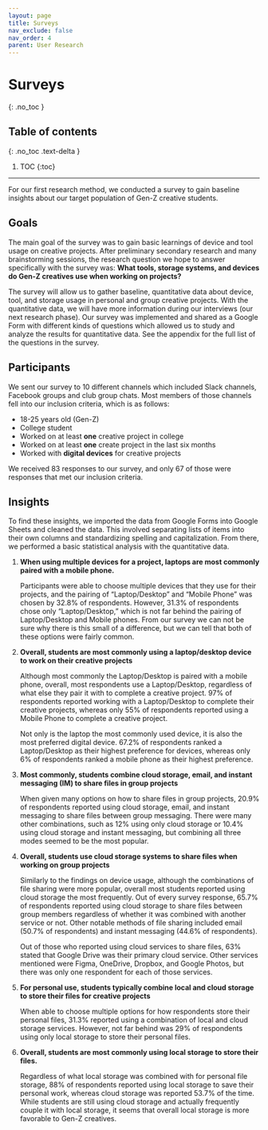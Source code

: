 ```yaml
---
layout: page
title: Surveys
nav_exclude: false
nav_order: 4
parent: User Research
---
```


# Surveys
{: .no_toc }

## Table of contents
{: .no_toc .text-delta }

1. TOC
{:toc}

---

For our first research method, we conducted a survey to gain baseline insights about our target population of Gen-Z creative students.

## Goals

The main goal of the survey was to gain basic learnings of device and tool usage on creative projects. After preliminary secondary research and many brainstorming sessions, the research question we hope to answer specifically with the survey was: **What tools, storage systems, and devices do Gen-Z creatives use when working on projects?**

The survey will allow us to gather baseline, quantitative data about device, tool, and storage usage in personal and group creative projects. With the quantitative data, we will have more information during our interviews (our next research phase). Our survey was implemented and shared as a Google Form with different kinds of questions which allowed us to study and analyze the results for quantitative data. See the appendix for the full list of the questions in the survey.

## Participants

We sent our survey to 10 different channels which included Slack channels, Facebook groups and club group chats. Most members of those channels fell into our inclusion criteria, which is as follows:

- 18-25 years old (Gen-Z)
- College student 
- Worked on at least **one** creative project in college 
- Worked on at least **one** create project in the last six months 
- Worked with **digital devices** for creative projects

We received 83 responses to our survey, and only 67 of those were responses that met our inclusion criteria. 

## Insights

To find these insights, we imported the data from Google Forms into Google Sheets and cleaned the data. This involved separating lists of items into their own columns and standardizing spelling and capitalization. From there, we performed a basic statistical analysis with the quantitative data.

1. **When using multiple devices for a project, laptops are most commonly paired with a mobile phone.**
   
    Participants were able to choose multiple devices that they use for their projects, and the pairing of “Laptop/Desktop” and “Mobile Phone” was chosen by 32.8% of respondents. However, 31.3% of respondents chose only “Laptop/Desktop,” which is not far behind the pairing of Laptop/Desktop and Mobile phones. From our survey we can not be sure why there is this small of a difference, but we can tell that both of these options were fairly common.

2. **Overall, students are most commonly using a laptop/desktop device to work on their creative projects**

    Although most commonly the Laptop/Desktop is paired with a mobile phone, overall, most respondents use a Laptop/Desktop, regardless of what else they pair it with to complete a creative project. 97% of respondents reported working with a Laptop/Desktop to complete their creative projects, whereas only 55% of respondents reported using a Mobile Phone to complete a creative project.

    Not only is the laptop the most commonly used device, it is also the most preferred digital device. 67.2% of respondents ranked a Laptop/Desktop as their highest preference for devices, whereas only 6% of respondents ranked a mobile phone as their highest preference.

3. **Most commonly, students combine cloud storage, email, and instant messaging (IM) to share files in group projects**

    When given many options on how to share files in group projects, 20.9% of respondents reported using cloud storage, email, and instant messaging to share files between group messaging. There were many other combinations, such as 12% using only cloud storage or 10.4% using cloud storage and instant messaging, but combining all three modes seemed to be the most popular.

4. **Overall, students use cloud storage systems to share files when working on group projects**

    Similarly to the findings on device usage, although the combinations of file sharing were more popular, overall most students reported using cloud storage the most frequently. Out of every survey response, 65.7% of respondents reported using cloud storage to share files between group members regardless of whether it was combined with another service or not. Other notable methods of file sharing included email (50.7% of respondents) and instant messaging (44.6% of respondents).

    Out of those who reported using cloud services to share files, 63% stated that Google Drive was their primary cloud service. Other services mentioned were Figma, OneDrive, Dropbox, and Google Photos, but there was only one respondent for each of those services. 

5. **For personal use, students typically combine local and cloud storage to store their files for creative projects**

    When able to choose multiple options for how respondents store their personal files, 31.3% reported using a combination of local and cloud storage services. However, not far behind was 29% of respondents using only local storage to store their personal files.

6. **Overall, students are most commonly using local storage to store their files.**

   Regardless of what local storage was combined with for personal file storage, 88% of respondents reported using local storage to save their personal work, whereas cloud storage was reported 53.7% of the time. While students are still using cloud storage and actually frequently couple it with local storage, it seems that overall local storage is more favorable to Gen-Z creatives.
